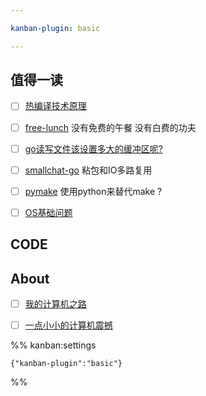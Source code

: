 ```yaml
---

kanban-plugin: basic

---
```


## 值得一读

- [ ] [热编译技术原理](热编译技术原理.md)
- [ ] [free-lunch](free-lunch.md) 没有免费的午餐 没有白费的功夫
- [ ] [go读写文件该设置多大的缓冲区呢?](file_IO.md#go读写文件%20该设置多大的缓冲区呢?)
- [ ] [smallchat-go](smallchat-go.md) 粘包和IO多路复用
- [ ] [pymake](pymake.md) 使用python来替代make ?
- [ ] [OS基础问题](OS基础问题.md)


## CODE



## About

- [ ] [我的计算机之路](我的计算机之路.md)
- [ ] [一点小小的计算机震撼](一点小小的计算机震撼.md)




%% kanban:settings
```
{"kanban-plugin":"basic"}
```
%%